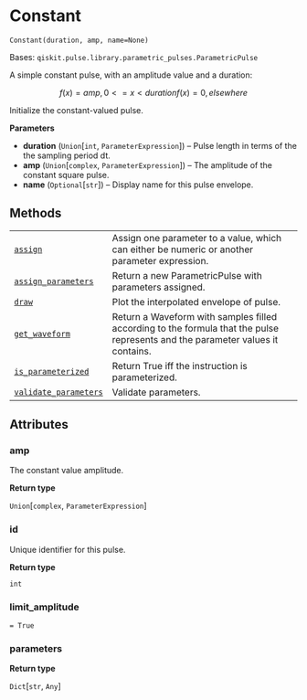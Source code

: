 # Constant

<span id="undefined" />

`Constant(duration, amp, name=None)`

Bases: `qiskit.pulse.library.parametric_pulses.ParametricPulse`

A simple constant pulse, with an amplitude value and a duration:

$$
f(x) = amp    ,  0 <= x < duration
f(x) = 0      ,  elsewhere
$$

Initialize the constant-valued pulse.

**Parameters**

*   **duration** (`Union`\[`int`, `ParameterExpression`]) – Pulse length in terms of the the sampling period dt.
*   **amp** (`Union`\[`complex`, `ParameterExpression`]) – The amplitude of the constant square pulse.
*   **name** (`Optional`\[`str`]) – Display name for this pulse envelope.

## Methods

|                                                                                                                                                          |                                                                                                                                |
| -------------------------------------------------------------------------------------------------------------------------------------------------------- | ------------------------------------------------------------------------------------------------------------------------------ |
| [`assign`](qiskit.pulse.Constant.assign#qiskit.pulse.Constant.assign "qiskit.pulse.Constant.assign")                                                     | Assign one parameter to a value, which can either be numeric or another parameter expression.                                  |
| [`assign_parameters`](qiskit.pulse.Constant.assign_parameters#qiskit.pulse.Constant.assign_parameters "qiskit.pulse.Constant.assign_parameters")         | Return a new ParametricPulse with parameters assigned.                                                                         |
| [`draw`](qiskit.pulse.Constant.draw#qiskit.pulse.Constant.draw "qiskit.pulse.Constant.draw")                                                             | Plot the interpolated envelope of pulse.                                                                                       |
| [`get_waveform`](qiskit.pulse.Constant.get_waveform#qiskit.pulse.Constant.get_waveform "qiskit.pulse.Constant.get_waveform")                             | Return a Waveform with samples filled according to the formula that the pulse represents and the parameter values it contains. |
| [`is_parameterized`](qiskit.pulse.Constant.is_parameterized#qiskit.pulse.Constant.is_parameterized "qiskit.pulse.Constant.is_parameterized")             | Return True iff the instruction is parameterized.                                                                              |
| [`validate_parameters`](qiskit.pulse.Constant.validate_parameters#qiskit.pulse.Constant.validate_parameters "qiskit.pulse.Constant.validate_parameters") | Validate parameters.                                                                                                           |

## Attributes

<span id="undefined" />

### amp

The constant value amplitude.

**Return type**

`Union`\[`complex`, `ParameterExpression`]

<span id="undefined" />

### id

Unique identifier for this pulse.

**Return type**

`int`

<span id="undefined" />

### limit\_amplitude

`= True`

<span id="undefined" />

### parameters

**Return type**

`Dict`\[`str`, `Any`]
